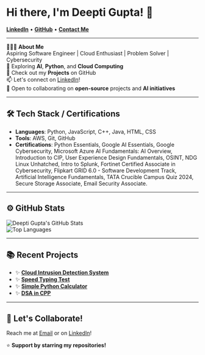 # Hi there, I'm Deepti Gupta! 👋

[**LinkedIn**](https://www.linkedin.com/in/deepti-gupta-775736289/) • [**GitHub**](https://github.com/Deeptig9138) • [**Contact Me**](mailto:deeptigupta9138@gmail.com)

---

👨🏻‍💻 **About Me**  
Aspiring Software Engineer | Cloud Enthusiast | Problem Solver | Cybersecurity  
🌟 Exploring **AI**, **Python**, and **Cloud Computing**  
🚀 Check out my **Projects** on GitHub  
📫 Let's connect on [LinkedIn](https://www.linkedin.com/in/deepti-gupta-775736289/)!  
👯 Open to collaborating on **open-source** projects and **AI initiatives**

---

## 🛠 **Tech Stack / Certifications**

- **Languages**: Python, JavaScript, C++, Java, HTML, CSS
- **Tools**: AWS, Git, GitHub
- **Certifications**: Python Essentials, Google AI Essentials, Google Cybersecurity, Microsoft Azure AI Fundamentals: AI Overview, Introduction to CIP, User Experience Design Fundamentals, OSINT, NDG Linux Unhatched, Intro to Splunk, Fortinet Certified Associate in Cybersecurity, Flipkart GRID 6.0 - Software Development Track, Artificial Intelligence Fundamentals, TATA Crucible Campus Quiz 2024, Secure Storage Associate, Email Security Associate.

---

## ⚙️ **GitHub Stats**

![Deepti Gupta's GitHub Stats](https://github-readme-stats.vercel.app/api?username=Deeptig9138&show_icons=true&theme=radical)  
![Top Languages](https://github-readme-stats.vercel.app/api/top-langs/?username=Deeptig9138&layout=compact&theme=radical)

---

## 📚 **Recent Projects**

- ✨ [**Cloud Intrusion Detection System**](https://github.com/Deeptig9138/Cloud_Intrusion_Detection_System)  
- ✨ [**Speed Typing Test**](https://github.com/Deeptig9138/Speed-Typing-Test)  
- ✨ [**Simple Python Calculator**](https://github.com/Deeptig9138/Calculator)
- ✨ [**DSA in CPP**](https://github.com/Deeptig9138/DSA-in-CPP)

---

## 🤝 **Let's Collaborate!**

Reach me at [Email](mailto:deeptigupta9138@gmail.com) or on [LinkedIn](https://www.linkedin.com/in/deepti-gupta-775736289/)!

⭐️ **Support by starring my repositories!**




